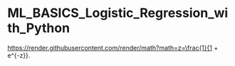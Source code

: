 # ML_BASICS_Logistic_Regression_with_Python


https://render.githubusercontent.com/render/math?math=z=\frac{1}{1 + e^{-z}}.
